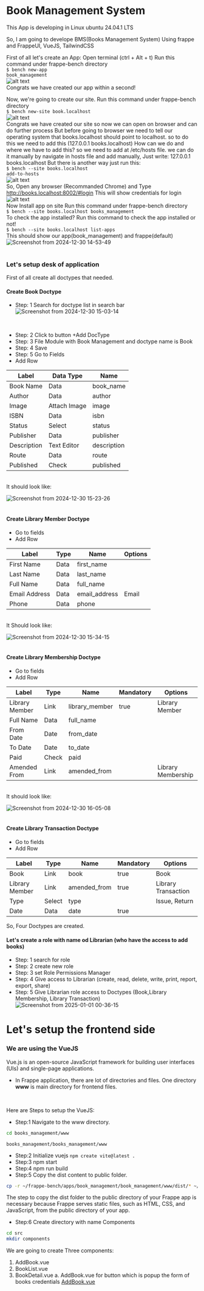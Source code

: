 <h1>Book Management System</h1>
This App is developing in Linux ubuntu 24.04.1 LTS

So, I am going to develope BMS(Books Management System)
Using frappe and FrappeUI, VueJS, TailwindCSS

First of all let's create an App:
Open terminal (ctrl + Alt + t)
Run this command under frappe-bench directory
<br>
<code>$ bench new-app book_management</code>
<br>
![alt text](<Screenshot from 2024-11-29 23-09-38.png>)
<br>
Congrats we have created our app within a second!

Now, we're going to create our site.
Run this command under frappe-bench directory
<br>
<code>$ bench new-site book.localhost</code>
<br>
![alt text](<Screenshot from 2024-11-29 23-18-57.png>)
<br>
Congrats we have created our site 
so now we can open on browser and can do further process
But before going to browser we need to tell our operating system that books.localhost should point to localhost.
so to do this we need to add this (127.0.0.1 books.localhost)
How can we do and where we have to add this?
so we need to add at /etc/hosts file.
we can do it manually by navigate in hosts file and add manually, Just write:
127.0.0.1 books.localhost
But there is another way just run this:
<br>
<code>$ bench --site books.localhost add-to-hosts</code>
<br>
![alt text](<Screenshot from 2024-11-29 23-27-34.png>)
<br>
So, Open any browser (Recommanded Chrome)
and Type http://books.localhost:8002/#login
This will show credentials for login
<br>
![alt text](<Screenshot from 2024-11-29 23-36-30.png>)
<br>
Now Install app on site
Run this command under frappe-bench directory
<br>
<code>$ bench --site books.localhost books_management</code>
<br>
To check the app installed?
Run this command to check the app installed or not!
<br>
<code>$ bench --site books.localhost list-apps</code>
<br>
This should show our app(book_management) and frappe(default)
![Screenshot from 2024-12-30 14-53-49](https://github.com/user-attachments/assets/8124830f-1bce-4fd8-bd7a-8d232463727f)
<br><br>
### Let's setup desk of application
First of all create all doctypes that needed.
#### Create Book Doctype 
* Step: 1 Search for doctype list in search bar <br>
![Screenshot from 2024-12-30 15-03-14](https://github.com/user-attachments/assets/cccf6b12-9ec0-4989-b076-93d40072f423)
<br>

* Step: 2 Click to button +Add DocType
* Step: 3 File Module with Book Management and doctype name is Book
* Step: 4 Save
* Step: 5 Go to Fields
* Add Row

| Label          | Data Type        | Name        |
|----------------|------------------|-------------|
| Book Name      | Data             | book_name   |
| Author         | Data             | author      |
| Image          | Attach Image     | image       |
| ISBN           | Data             | isbn        |
| Status         | Select           | status      |
| Publisher      | Data             | publisher   |
| Description    | Text Editor      | description |
| Route          | Data             | route       |
| Published      | Check            | published   |

<br>
It should look like:
<br>

![Screenshot from 2024-12-30 15-23-26](https://github.com/user-attachments/assets/cda781b1-7985-41f8-b71d-265db3e229ce)
<br><br>
#### Create Library Member Doctype
* Go to fields
* Add Row

| Label          | Type            | Name        | Options          |
|----------------|-----------------|-------------|------------------|
| First Name     | Data            | first_name  |                  |
| Last Name      | Data            | last_name   |                  |
| Full Name      | Data            | full_name   |                  |
| Email Address  | Data            | email_address | Email          |
| Phone          | Data            | phone       |                  |

<br>
It Should look like:
<br>

![Screenshot from 2024-12-30 15-34-15](https://github.com/user-attachments/assets/861be22b-be19-4147-bedd-43325df9a63d)
<br><br>
#### Create Library Membership Doctype
* Go to fields
* Add Row

| Label           | Type  | Name           | Mandatory | Options             |
|------------------|-------|----------------|-----------|---------------------|
| Library Member   | Link  | library_member | true      | Library Member      |
| Full Name        | Data  | full_name      |           |                     |
| From Date        | Date  | from_date      |           |                     |
| To Date          | Date  | to_date        |           |                     |
| Paid             | Check | paid           |           |                     |
| Amended From     | Link  | amended_from   |           | Library Membership  |

<br>
It should look like:
<br>

![Screenshot from 2024-12-30 16-05-08](https://github.com/user-attachments/assets/e3a858a0-c38b-41a7-825a-fc7d3c7f63c3)
<br><br>
#### Create Library Transaction Doctype
* Go to fields
* Add Row

| Label           | Type   | Name           | Mandatory | Options               |
|------------------|--------|----------------|-----------|----------------------|
| Book            | Link   | book           | true      | Book                  |
| Library Member  | Link   | amended_from   | true      | Library Transaction   |
| Type            | Select | type           |           | Issue, Return         |
| Date            | Data   | date           | true      |                       |

So, Four Doctypes are created.

#### Let's create a role with name od Librarian (who have the access to add books)
* Step: 1 search for role
* Step: 2 create new role
* Step: 3 set Role Permissions Manager
* Step: 4 Give access to Librarian (create, read, delete, write, print, report, export, share)
* Step: 5 Give Librarian role access to Doctypes (Book,Library Membership, Library Transaction)
![Screenshot from 2025-01-01 00-36-15](https://github.com/user-attachments/assets/f18eea5a-6afb-42e7-a82b-8c7017dbb95e)

# Let's setup the frontend side
### We are using the VueJS
Vue.js is an open-source JavaScript framework for building user interfaces (UIs) and single-page applications.
- In Frappe application, there are lot of directories and files.
One directory <strong>www</strong> is main directory for frontend files.
<br>

Here are Steps to setup the VueJS:
<br>
* Step:1 Navigate to the www directory.
```bash
cd books_management/www
```
<code>books_management/books_management/www</code>
* Step:2 Initialize vuejs
<code>npm create vite@latest .</code>
* Step:3 npm start
* Step:4 npm run build
* Step:5 Copy the dist content to public folder.
```bash
cp -r ~/frappe-bench/apps/book_management/book_management/www/dist/* ~/frappe-bench/apps/book_management/public/
```
The step to copy the dist folder to the public directory of your Frappe app is necessary because Frappe serves static files, such as HTML, CSS, and JavaScript, from the public directory of your app. 
* Step:6 Create directory with name Components
```bash
cd src
mkdir components
```
We are going to create Three components:
<br>
1. AddBook.vue
2. BookList.vue
3. BookDetail.vue
a. AddBook.vue for button which is popup the form of books credentials
[AddBook.vue](AddBook.vue)
